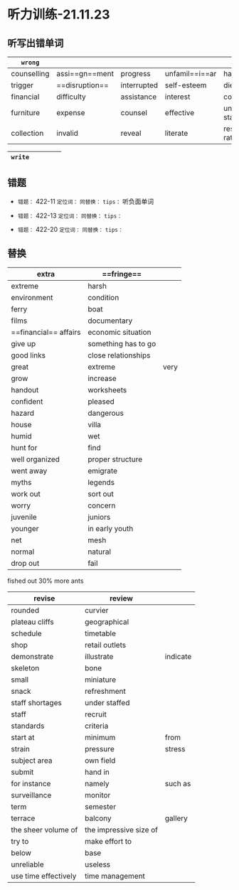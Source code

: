# 听力训练-21.11.23

## 听写出错单词

| `wrong`     |                |             |                |               |               |
| ----------- | -------------- | ----------- | -------------- | ------------- | ------------- |
| counselling | assi==gn==ment | progress    | unfamil==i==ar | handle        | crisis        |
| trigger     | ==disruption== | interrupted | self-esteem    | dietary       | dietician     |
| financial   | difficulty     | assistance  | interest       | course        | available     |
| furniture   | expense        | counsel     | effective      | under staffed | questionnaire |
| collection  | invalid        | reveal      | literate       | respond rate  |               |

| `write`   |            |                     |        |            |
| --------- | ---------- | ------------------- | ------ | ---------- |


## 错题

-   `错题：` 422-11
	`定位词：` 
	`同替换：`
	`tips：` 听负面单词

-   `错题：` 422-13
	`定位词：` 
	`同替换：`
	`tips：` 
	
-   `错题：` 422-20
	`定位词：` 
	`同替换：`
	`tips：` 


## 替换

| extra                 | ==fringe==          |      |
| --------------------- | ------------------- | ---- |
| extreme               | harsh               |      |
| environment           | condition           |      |
| ferry                 | boat                |      |
| films                 | documentary         |      |
| ==financial== affairs | economic situation  |      |
| give up               | something has to go |      |
| good links            | close relationships |      |
| great                 | extreme             | very |
| grow                  | increase            |      |
| handout               | worksheets          |      |
| confident             | pleased             |      |
| hazard                | dangerous           |      |
| house                 | villa               |      |
| humid                 | wet                 |      |
| hunt for              | find                |      |
| well organized        | proper structure    |      |
| went away             | emigrate            |      |
| myths                 | legends             |      |
| work out              | sort out            |      |
| worry                 | concern             |      |
| juvenile              | juniors             |      |
| younger               | in early youth      |      |
| net                   | mesh                |      |
| normal                | natural             |      |
| drop out              | fail                |      |

fished out 30% more ants

| revise               | review                 |          |
| -------------------- | ---------------------- | -------- |
| rounded              | curvier                |          |
| plateau cliffs       | geographical           |          |
| schedule             | timetable              |          |
| shop                 | retail outlets         |          |
| demonstrate          | illustrate             | indicate |
| skeleton             | bone                   |          |
| small                | miniature              |          |
| snack                | refreshment            |          |
| staff shortages      | under staffed          |          |
| staff                | recruit                |          |
| standards            | criteria               |          |
| start at             | minimum                | from     |
| strain               | pressure               | stress   |
| subject area         | own field              |          |
| submit               | hand in                |          |
| for instance         | namely                 | such as  |
| surveillance         | monitor                |          |
| term                 | semester               |          |
| terrace              | balcony                | gallery  |
| the sheer volume of  | the impressive size of |          |
| try to               | make effort to         |          |
| below                | base                   |          |
| unreliable           | useless                |          |
| use time effectively | time management        |          |
